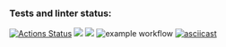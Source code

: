 ### Tests and linter status:
[![Actions Status](https://github.com/AleksandrBicov/java-project-71/actions/workflows/hexlet-check.yml/badge.svg)](https://github.com/AleksandrBicov/java-project-71/actions)
<a href="https://codeclimate.com/github/AleksandrBicov/java-project-71/test_coverage"><img src="https://api.codeclimate.com/v1/badges/5c3977ab6603e11f0a5e/test_coverage" /></a>
<a href="https://codeclimate.com/github/AleksandrBicov/java-project-71/maintainability"><img src="https://api.codeclimate.com/v1/badges/5c3977ab6603e11f0a5e/maintainability" /></a>
![example workflow](https://github.com/AleksandrBicov/java-project-71/actions/workflows/main.yml/badge.svg)
[![asciicast](https://asciinema.org/a/XS0dfL2A3bVvLDStcaZ4yK9JW.svg)](https://asciinema.org/a/XS0dfL2A3bVvLDStcaZ4yK9JW)